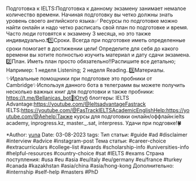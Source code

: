 Подготовка к IELTS:Подготовка к данному экзамену занимает немалое количество времени. Начиная подготовку вы четко должны знать уровень своего английского языка✅ Ресурсы по подготовке можно найти онлайн и надо четко расписать свой план по подготовке и время. Часто люди готовятся к экзамену 3 месяца, но это также индивидуально.❗️1️⃣Сроки. Всегда при подготовке иметь определенные сроки помогает в достижении цели! Определите для себя до какого времени вы хотите полностью изучить материал и дату сдачи экзамена. 2️⃣План. Иметь план просто обязательно‼️Распишите все детально; Например: 1 неделя Listening; 2 неделя Reading..3️⃣Материалы. ✨Идеальные помощники при подготовке это пробники от Cambridge✨Используя данного бота в телеграмм вы можете получить несколько важных книг для подготовки и также пробники: https://t.me/Bellanicas_bot🌟Ютуб блоггеры: IELTS Advantage:https://youtube.com/@IeltsadvantageFastrack IELTS:https://youtube.com/@FasTrackIELTSAcademicEnglishHelp:https://youtube.com/@Aehelp❕Также курсы для подготовки онлайн/оффлайн:ielts academy, inprogress.kz, master._.sat, interpress. Удачи при подговке!🍀    

*Author: [yuna](https://t.me/auilt)
Date: 03-08-2023
tags:
Тип статьи:
#guide 
#ad
#disclaimer
#interview
#advice
#instagram-post
Тема статьи:
#career-choice
#extracurriculars
#college-list
#awards
#scholarship-info
#universities-info
#helpful-resources
#country-choice 
#sat
#IELTS
#exams
Страна поступления:
#usa
#eu
#asia
#eu/italy
#eu/germany
#eu/france
#turkey
#canada
#kazakhstan
#asia/china 
#asia/hong-kong
Дополнительно:
#internship 
#self-help
#masters
#PhD










